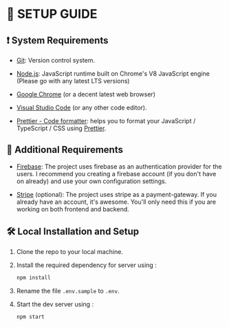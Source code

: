 # 📃 SETUP GUIDE

## ❗ System Requirements

- [Git](https://git-scm.com/downloads): Version control system.

- [Node.js](https://nodejs.org/en/): JavaScript runtime built on Chrome's V8 JavaScript engine (Please go with any latest LTS versions)

- [Google Chrome](https://www.google.com/chrome/) (or a decent latest web browser)

- [Visual Studio Code](https://code.visualstudio.com/) (or any other code editor).

- [Prettier - Code formatter](https://marketplace.visualstudio.com/items?itemName=esbenp.prettier-vscode): helps you to format your JavaScript / TypeScript / CSS using [Prettier](https://github.com/prettier/prettier).

## 📝 Additional Requirements

- [Firebase](https://firebase.google.com/): The project uses firebase as an authentication provider for the users. I recommend you creating a firebase account (if you don't have on already) and use your own configuration settings.

- [Stripe](https://stripe.com/en-in) (optional): The project uses stripe as a payment-gateway. If you already have an account, it's awesome. You'll only need this if you are working on both frontend and backend.

## 🛠 Local Installation and Setup

1. Clone the repo to your local machine.
2. Install the required dependency for server using :

   ```javascript
   npm install
   ```

3. Rename the file `.env.sample` to `.env`.

4. Start the dev server using :

   ```javascript
   npm start
   ```
